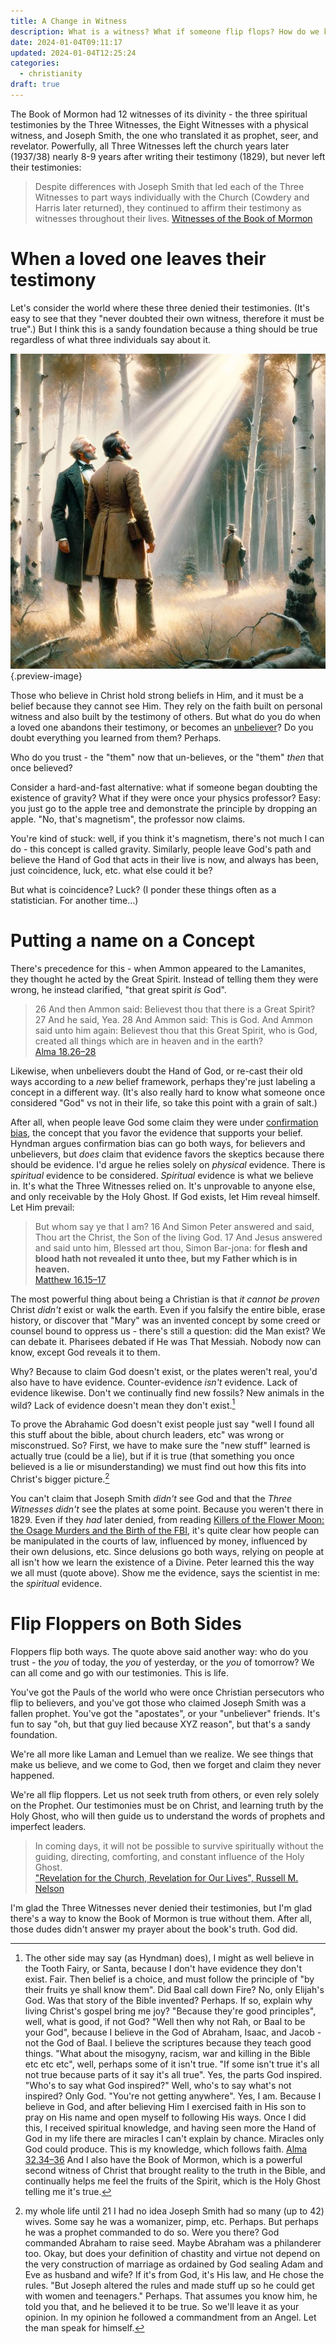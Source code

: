 ```yaml
---
title: A Change in Witness
description: What is a witness? What if someone flip flops? How do we know what is true?
date: 2024-01-04T09:11:17
updated: 2024-01-04T12:25:24
categories:
  - christianity
draft: true
---
```


The Book of Mormon had 12 witnesses of its divinity - the three spiritual testimonies by the Three Witnesses, the Eight Witnesses with a physical witness, and Joseph Smith, the one who translated it as prophet, seer, and revelator. Powerfully, all Three Witnesses left the church years later (1937/38) nearly 8-9 years after writing their testimony (1829), but never left their testimonies:

> Despite differences with Joseph Smith that led each of the Three Witnesses to part ways individually with the Church (Cowdery and Harris later returned), they continued to affirm their testimony as witnesses throughout their lives. [Witnesses of the Book of Mormon](https://www.churchofjesuschrist.org/study/history/topics/witnesses-of-the-book-of-mormon?lang=eng&id=html)

# When a loved one leaves their testimony

Let's consider the world where these three denied their testimonies. (It's easy to see that they "never doubted their own witness, therefore it must be true".) But I think this is a sandy foundation because a thing should be true regardless of what three individuals say about it.

![What if one had forsaken their testimony - would you still believe he saw it?](../img/dalle-three-witnesses-one-missing.jpeg){.preview-image}

Those who believe in Christ hold strong beliefs in Him, and it must be a belief because they cannot see Him. They rely on the faith built on personal witness and also built by the testimony of others. But what do you do when a loved one abandons their testimony, or becomes an [unbeliever](../book-review/unbelievable.md)? Do you doubt everything you learned from them? Perhaps.

Who do you trust - the "them" now that un-believes, or the "them" *then* that once believed?

Consider a hard-and-fast alternative: what if someone began doubting the existence of gravity? What if they were once your physics professor? Easy: you just go to the apple tree and demonstrate the principle by dropping an apple. "No, that's magnetism", the professor now claims.

You're kind of stuck: well, if you think it's magnetism, there's not much I can do - this concept is called gravity. Similarly, people leave God's path and believe the Hand of God that acts in their live is now, and always has been, just coincidence, luck, etc. what else could it be?

But what is coincidence? Luck? (I ponder these things often as a statistician. For another time…)

# Putting a name on a Concept

There's precedence for this - when Ammon appeared to the Lamanites, they thought he acted by the Great Spirit. Instead of telling them they were wrong, he instead clarified, "that great spirit *is* God".

> 26 And then Ammon said: Believest thou that there is a Great Spirit?  27 And he said, Yea.  28 And Ammon said: This is God. And Ammon said unto him again: Believest thou that this Great Spirit, who is God, created all things which are in heaven and in the earth?  
> [Alma 18.26–28](../scriptures/alma-18.26-28)

Likewise, when unbelievers doubt the Hand of God, or re-cast their old ways according to a *new* belief framework, perhaps they're just labeling a concept in a different way. (It's also really hard to know what someone once considered "God" vs not in their life, so take this point with a grain of salt.)

After all, when people leave God some claim they were under [confirmation bias](https://robjhyndman.com/unbelievable/ch4.html), the concept that you favor the evidence that supports your belief. Hyndman argues confirmation bias can go both ways, for believers and unbelievers, but *does* claim that evidence favors the skeptics because there should be evidence. I'd argue he relies solely on *physical* evidence. There is _spiritual_ evidence to be considered. *Spiritual* evidence is what we believe in. It's what the Three Witnesses relied on. It's unprovable to anyone else, and only receivable by the Holy Ghost. If God exists, let Him reveal himself. Let Him prevail:

> But whom say ye that I am?  16 And Simon Peter answered and said, Thou art the Christ, the Son of the living God.  17 And Jesus answered and said unto him, Blessed art thou, Simon Bar-jona: for **flesh and blood hath not revealed it unto thee, but my Father which is in heaven.**  
> [Matthew 16.15–17](../scriptures/matthew-16.15-17)

The most powerful thing about being a Christian is that *it cannot be proven* Christ *didn't* exist or walk the earth. Even if you falsify the entire bible, erase history, or discover that "Mary" was an invented concept by some creed or counsel bound to oppress us - there's still a question: did the Man exist? We can debate it. Pharisees debated if He was That Messiah. Nobody now can know, except God reveals it to them.

Why? Because to claim God doesn't exist, or the plates weren't real, you'd also have to have evidence. Counter-evidence *isn't* evidence. Lack of evidence likewise. Don't we continually find new fossils? New animals in the wild? Lack of evidence doesn't mean they don't exist.[^1]

To prove the Abrahamic God doesn't exist people just say "well I found all this stuff about the bible, about church leaders, etc" was wrong or misconstrued. So? First, we have to make sure the "new stuff" learned is actually true (could be a lie), but if it is true (that something you once believed is a lie or misunderstanding) we must find out how this fits into Christ's bigger picture.[^2]

You can't claim that Joseph Smith *didn't* see God and that the *Three Witnesses* *didn't* see the plates at some point. Because you weren't there in 1829. Even if they *had* later denied, from reading [Killers of the Flower Moon: the Osage Murders and the Birth of the FBI](../book-review/killers-of-the-flower-moon.md), it's quite clear how people can be manipulated in the courts of law, influenced by money, influenced by their own delusions, etc. Since delusions go both ways, relying on people at all isn't how we learn the existence of a Divine. Peter learned this the way we all must (quote above). Show me the evidence, says the scientist in me: the *spiritual* evidence.
# Flip Floppers on Both Sides

Floppers flip both ways. The quote above said another way: who do you trust - the *you* of today, the *you* of yesterday, or the *you* of tomorrow? We can all come and go with our testimonies. This is life.

You've got the Pauls of the world who were once Christian persecutors who flip to believers, and you've got those who claimed Joseph Smith was a fallen prophet. You've got the "apostates", or your "unbeliever" friends. It's fun to say "oh, but that guy lied because XYZ reason", but that's a sandy foundation.

We're all more like Laman and Lemuel than we realize. We see things that make us believe, and we come to God, then we forget and claim they never happened.

We're all flip floppers. Let us not seek truth from others, or even rely solely on the Prophet. Our testimonies must be on Christ, and learning truth by the Holy Ghost, who will then guide us to understand the words of prophets and imperfect leaders.

> In coming days, it will not be possible to survive spiritually without the guiding, directing, comforting, and constant influence of the Holy Ghost.  
> ["Revelation for the Church, Revelation for Our Lives", Russell M. Nelson](../scriptures/russell-m-nelson-revelation-for-the-church-revelation-for-our-lives)

I'm glad the Three Witnesses never denied their testimonies, but I'm glad there's a way to know the Book of Mormon is true without them. After all, those dudes didn't answer my prayer about the book's truth. God did.

[^1]: The other side may say (as Hyndman) does), I might as well believe in the Tooth Fairy, or Santa, because I don't have evidence they don't exist. Fair. Then belief is a choice, and must follow the principle of "by their fruits ye shall know them". Did Baal call down Fire? No, only Elijah's God. Was that story of the Bible invented? Perhaps. If so, explain why living Christ's gospel bring me joy? "Because they're good principles", well, what is good, if not God? "Well then why not Rah, or Baal to be your God", because I believe in the God of Abraham, Isaac, and Jacob - not the God of Baal. I believe the scriptures because they teach good things. "What about the misogyny, racism, war and killing in the Bible etc etc etc", well, perhaps some of it isn't true. "If some isn't true it's all not true because parts of it say it's all true". Yes, the parts God inspired. "Who's to say what God inspired?" Well, who's to say what's not inspired? Only God. "You're not getting anywhere". Yes, I am. Because I believe in God, and after believing Him I exercised faith in His son to pray on His name and open myself to following His ways. Once I did this, I received spiritual knowledge, and having seen more the Hand of God in my life there are miracles I can't explain by chance. Miracles only God could produce. This is my knowledge, which follows faith. [Alma 32.34–36](../scriptures/alma-32.34-36) And I also have the Book of Mormon, which is a powerful second witness of Christ that brought reality to the truth in the Bible, and continually helps me feel the fruits of the Spirit, which is the Holy Ghost telling me it's true.
[^2]: my whole life until 21 I had no idea Joseph Smith had so many (up to 42) wives. Some say he was a womanizer, pimp, etc. Perhaps. But perhaps he was a prophet commanded to do so. Were you there? God commanded Abraham to raise seed. Maybe Abraham was a philanderer too. Okay, but does your definition of chastity and virtue not depend on the very construction of marriage as ordained by God sealing Adam and Eve as husband and wife? If it's from God, it's His law, and He chose the rules. "But Joseph altered the rules and made stuff up so he could get with women and teenagers." Perhaps. That assumes you know him, he told you that, and he believed it to be true. So we'll leave it as your opinion. In my opinion he followed a commandment from an Angel. Let the man speak for himself.
